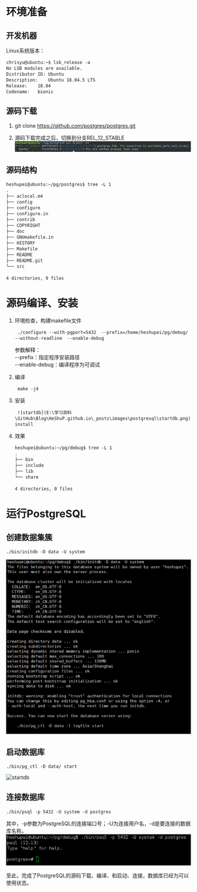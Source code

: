 # 环境准备  
## 开发机器
Linux系统版本：  

```shell
chrisyu@ubuntu:~$ lsb_release -a
No LSB modules are available.
Distributor ID:	Ubuntu
Description:	Ubuntu 18.04.5 LTS
Release:	18.04
Codename:	bionic
```
## 源码下载
1. git clone https://github.com/postgres/postgres.git  
  
2. 源码下载完成之后，切换到分支REL_12_STABLE  
![切换分支](https://github.com/HeShuP/HeShuP.github.io/raw/gh-pages/_posts/images/postgresql/branch.png)

## 源码结构
```shell
heshupei@ubuntu:~/pg/postgres$ tree -L 1
.
├── aclocal.m4
├── config
├── configure
├── configure.in
├── contrib
├── COPYRIGHT
├── doc
├── GNUmakefile.in
├── HISTORY
├── Makefile
├── README
├── README.git
└── src

4 directories, 9 files
```

# 源码编译、安装

1. 环境检查，构建makefile文件  

        ./configure --with-pgport=5432  --prefix=/home/heshupei/pg/debug/  --without-readline  --enable-debug  

    参数解释：  
        --prefix：指定程序安装路径  
        --enable-debug：编译程序为可调试  

2. 编译  
   
        make -j4

3. 安装  

        ![startdb](E:\学习资料\GitHub\Blog\HeShuP.github.io\_posts\images\postgresql\startdb.png)make install 

4. 效果  
  
    ```shell
    heshupei@ubuntu:~/pg/debug$ tree -L 1
    .
    ├── bin
    ├── include
    ├── lib
    └── share
    
    4 directories, 0 files
    ```

# 运行PostgreSQL 

## 创建数据集簇  
```shell
./bin/initdb -D data -U system  
```
![initdb](https://github.com/HeShuP/HeShuP.github.io/raw/gh-pages/_posts/images/postgresql/initdb.png) 

## 启动数据库
```shell
./bin/pg_ctl -D data/ start  
```
![startdb](https://github.com/HeShuP/HeShuP.github.io/raw/gh-pages/_posts/images/postgresql/start.png)

## 连接数据库
```shell
./bin/psql -p 5432 -U system -d postgres  
```
其中，-p参数为PostgreSQL的连接端口号；-U为连接用户名，-d是要连接的数据库名称。  
![psql](https://github.com/HeShuP/HeShuP.github.io/raw/gh-pages/_posts/images/postgresql/psql.png)   


至此，完成了PostgreSQL的源码下载、编译、和启动、连接，数据库已经为可以使用状态。